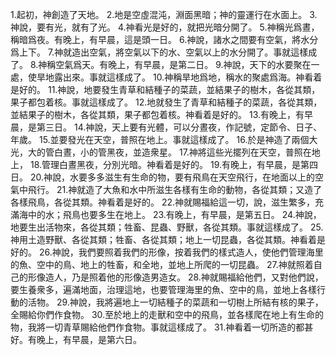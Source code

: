 1.起初，神創造了天地。
2.地是空虛混沌，淵面黑暗；神的靈運行在水面上。
3.神說，要有光，就有了光。
4.神看光是好的，就把光暗分開了。
5.神稱光爲晝，稱暗爲夜。有晚上，有早晨，這是頭一日。
6.神說，諸水之間要有空氣，將水分爲上下。
7.神就造出空氣，將空氣以下的水、空氣以上的水分開了。事就這樣成了。
8.神稱空氣爲天。有晚上，有早晨，是第二日。
9.神說，天下的水要聚在一處，使旱地露出來。事就這樣成了。
10.神稱旱地爲地，稱水的聚處爲海。神看着是好的。
11.神說，地要發生青草和結種子的菜蔬，並結果子的樹木，各從其類，果子都包着核。事就這樣成了。
12.地就發生了青草和結種子的菜蔬，各從其類，並結果子的樹木，各從其類，果子都包着核。神看着是好的。
13.有晚上，有早晨，是第三日。
14.神說，天上要有光體，可以分晝夜，作記號，定節令、日子、年歲。
15.並要發光在天空，普照在地上。事就這樣成了。
16.於是神造了兩個大光，大的管白晝，小的管黑夜，並造衆星。
17.神將這些光擺列在天空，普照在地上，
18.管理白晝黑夜，分別光暗。神看着是好的。
19.有晚上，有早晨，是第四日。
20.神說，水要多多滋生有生命的物，要有飛鳥在天空飛行，在地面以上的空氣中飛行。
21.神就造了大魚和水中所滋生各樣有生命的動物，各從其類；又造了各樣飛鳥，各從其類。神看着是好的。
22.神就賜福給這一切，說，滋生繁多，充滿海中的水；飛鳥也要多生在地上。
23.有晚上，有早晨，是第五日。
24.神說，地要生出活物來，各從其類；牲畜、昆蟲、野獸，各從其類。事就這樣成了。
25.神用土造野獸、各從其類；牲畜、各從其類；地上一切昆蟲，各從其類。神看着是好的。
26.神說，我們要照着我們的形像，按着我們的樣式造人，使他們管理海里的魚、空中的鳥、地上的牲畜，和全地，並地上所爬的一切昆蟲。
27.神就照着自己的形像造人，乃是照着他的形像造男造女。
28.神就賜福給他們，又對他們說，要生養衆多，遍滿地面，治理這地，也要管理海里的魚、空中的鳥，並地上各樣行動的活物。
29.神說，我將遍地上一切結種子的菜蔬和一切樹上所結有核的果子，全賜給你們作食物。
30.至於地上的走獸和空中的飛鳥，並各樣爬在地上有生命的物，我將一切青草賜給他們作食物。事就這樣成了。
31.神看着一切所造的都甚好。有晚上，有早晨，是第六日。
